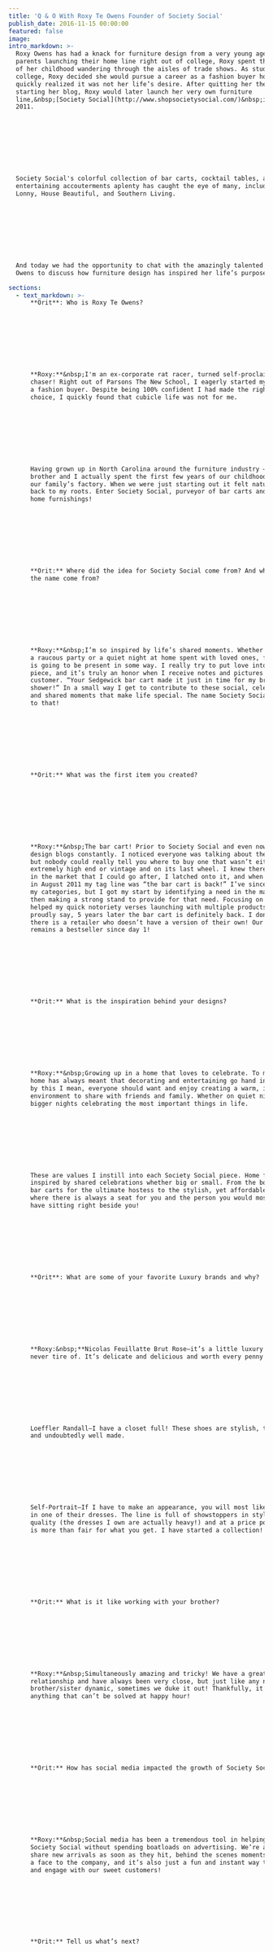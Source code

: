 ```yaml
---
title: 'Q & O With Roxy Te Owens Founder of Society Social'
publish_date: 2016-11-15 00:00:00
featured: false
image:
intro_markdown: >-
  Roxy Owens has had a knack for furniture design from a very young age. With her
  parents launching their home line right out of college, Roxy spent the majority
  of her childhood wandering through the aisles of trade shows. As student out of
  college, Roxy decided she would pursue a career as a fashion buyer however she
  quickly realized it was not her life’s desire. After quitting her then job and
  starting her blog, Roxy would later launch her very own furniture
  line,&nbsp;[Society Social](http://www.shopsocietysocial.com/)&nbsp;in August,
  2011.









  Society Social's colorful collection of bar carts, cocktail tables, and
  entertaining accouterments aplenty has caught the eye of many, including HGTV,
  Lonny, House Beautiful, and Southern Living.









  And today we had the opportunity to chat with the amazingly talented Roxy Te
  Owens to discuss how furniture design has inspired her life’s purpose.​

sections:
  - text_markdown: >-
      **Orit**: Who is Roxy Te Owens?









      **Roxy:**&nbsp;I'm an ex-corporate rat racer, turned self-proclaimed dream
      chaser! Right out of Parsons The New School, I eagerly started my career as
      a fashion buyer. Despite being 100% confident I had made the right career
      choice, I quickly found that cubicle life was not for me.









      Having grown up in North Carolina around the furniture industry – my
      brother and I actually spent the first few years of our childhood living in
      our family’s factory. When we were just starting out it felt natural to go
      back to my roots. Enter Society Social, purveyor of bar carts and colorful
      home furnishings!









      **Orit:** Where did the idea for Society Social come from? And where does
      the name come from?









      **Roxy:**&nbsp;I’m so inspired by life’s shared moments. Whether it’s
      a raucous party or a quiet night at home spent with loved ones, furniture
      is going to be present in some way. I really try to put love into each
      piece, and it’s truly an honor when I receive notes and pictures from my
      customer. “Your Sedgewick bar cart made it just in time for my bridal
      shower!” In a small way I get to contribute to these social, celebratory
      and shared moments that make life special. The name Society Social is a nod
      to that!









      **Orit:** What was the first item you created?









      **Roxy:**&nbsp;The bar cart! Prior to Society Social and even now, I read
      design blogs constantly. I noticed everyone was talking about the bar cart,
      but nobody could really tell you where to buy one that wasn’t either
      extremely high end or vintage and on its last wheel. I knew there was a gap
      in the market that I could go after, I latched onto it, and when launching
      in August 2011 my tag line was “the bar cart is back!” I’ve since expanded
      my categories, but I got my start by identifying a need in the market and
      then making a strong stand to provide for that need. Focusing on one design
      helped my quick notoriety verses launching with multiple products. I can
      proudly say, 5 years later the bar cart is definitely back. I don’t think
      there is a retailer who doesn’t have a version of their own! Our Sedgewick
      remains a bestseller since day 1!









      **Orit:** What is the inspiration behind your designs?









      **Roxy:**&nbsp;Growing up in a home that loves to celebrate. To me a happy
      home has always meant that decorating and entertaining go hand in hand. And
      by this I mean, everyone should want and enjoy creating a warm, inviting
      environment to share with friends and family. Whether on quiet nights in or
      bigger nights celebrating the most important things in life.









      These are values I instill into each Society Social piece. Home furnishings
      inspired by shared celebrations whether big or small. From the booze-tastic
      bar carts for the ultimate hostess to the stylish, yet affordable sofas
      where there is always a seat for you and the person you would most love to
      have sitting right beside you!









      **Orit**: What are some of your favorite Luxury brands and why?









      **Roxy:&nbsp;**Nicolas Feuillatte Brut Rose—it’s a little luxury I shall
      never tire of. It’s delicate and delicious and worth every penny!









      Loeffler Randall—I have a closet full! These shoes are stylish, timeless,
      and undoubtedly well made.









      Self-Portrait—If I have to make an appearance, you will most likely find me
      in one of their dresses. The line is full of showstoppers in style and
      quality (the dresses I own are actually heavy!) and at a price point that
      is more than fair for what you get. I have started a collection!









      **Orit:** What is it like working with your brother?









      **Roxy:**&nbsp;Simultaneously amazing and tricky! We have a great
      relationship and have always been very close, but just like any normal
      brother/sister dynamic, sometimes we duke it out! Thankfully, it’s never
      anything that can’t be solved at happy hour!









      **Orit:** How has social media impacted the growth of Society Social?









      **Roxy:**&nbsp;Social media has been a tremendous tool in helping me grow
      Society Social without spending boatloads on advertising. We’re able to
      share new arrivals as soon as they hit, behind the scenes moments that put
      a face to the company, and it’s also just a fun and instant way to talk to
      and engage with our sweet customers!









      **Orit:** Tell us what’s next?









      **Roxy:&nbsp;**We have a few big collaborations in the works and I hope
      they’ll show another side of Society Social that the world hasn’t seen yet!
      With that said, I believe it’s so important to not only focus on the next
      goal but to enjoy the journey, too!









      Photo credits:









      Lawrence Te: Roxy with colorful chairs









      Elizabeth Shrier: Roxy and brother San San









      Courtney Apple: Bar Cart​
    single_image:
    quote:
    video:
  - text_markdown:
    single_image: /uploads/blog-16-1.jpg
    quote:
    video:
  - text_markdown:
    single_image: /uploads/blog-16-2.jpg
    quote:
    video:
  - text_markdown:
    single_image: /uploads/blog-16-3.jpg
    quote:
    video:
contact_tagline: "Let's start a conversation about luxury."
---
```




